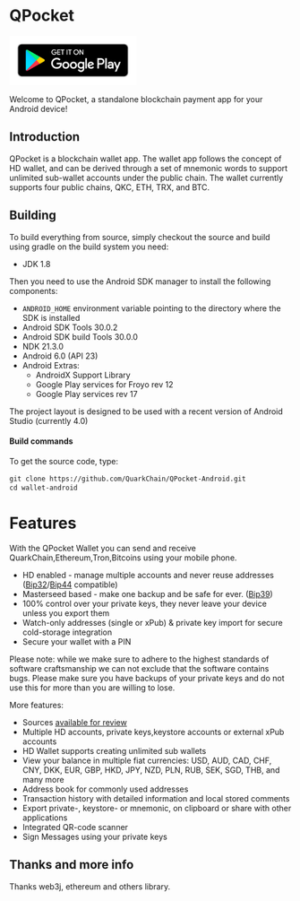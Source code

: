 # QPocket

[<img src=https://github.com/QuarkChain/QPocket-Android/blob/master/img/en_badge_web_generic.png height="88">](https://play.google.com/store/apps/details?id=com.quarkonium.qpocket)

Welcome to QPocket, a standalone blockchain payment app for your Android device!

## Introduction
QPocket is a blockchain wallet app. The wallet app follows the concept of HD wallet, and can be derived through a set of mnemonic words to support unlimited sub-wallet accounts under the public chain.  The wallet currently supports four public chains, QKC, ETH, TRX, and BTC.

## Building
To build everything from source, simply checkout the source and build using gradle on the build system you need:

 * JDK 1.8

Then you need to use the Android SDK manager to install the following components:

 * `ANDROID_HOME` environment variable pointing to the directory where the SDK is installed
 * Android SDK Tools 30.0.2
 * Android SDK build Tools 30.0.0
 * NDK 21.3.0
 * Android 6.0 (API 23)
 * Android Extras:
    * AndroidX Support Library
    * Google Play services for Froyo rev 12
    * Google Play services rev 17

The project layout is designed to be used with a recent version of Android Studio (currently 4.0)

#### Build commands

To get the source code, type:

    git clone https://github.com/QuarkChain/QPocket-Android.git
    cd wallet-android

Features
========

With the QPocket Wallet you can send and receive QuarkChain,Ethereum,Tron,Bitcoins using your mobile phone.

 - HD enabled - manage multiple accounts and never reuse addresses ([Bip32](https://github.com/bitcoin/bips/blob/master/bip-0032.mediawiki)/[Bip44](https://github.com/bitcoin/bips/blob/master/bip-0044.mediawiki) compatible)
 - Masterseed based - make one backup and be safe for ever. ([Bip39](https://github.com/bitcoin/bips/blob/master/bip-0039.mediawiki))
 - 100% control over your private keys, they never leave your device unless you export them
 - Watch-only addresses (single or xPub) & private key import for secure cold-storage integration
 - Secure your wallet with a PIN

Please note: while we make sure to adhere to the highest standards of software craftsmanship we can not exclude that the software contains bugs. Please make sure you have backups of your private keys and do not use this for more than you are willing to lose.


More features:
 - Sources [available for review](https://github.com/QuarkChain/QPocket-Android)
 - Multiple HD accounts, private keys,keystore accounts or external xPub accounts
 - HD Wallet supports creating unlimited sub wallets
 - View your balance in multiple fiat currencies: USD, AUD, CAD, CHF, CNY, DKK, EUR, GBP, HKD, JPY, NZD, PLN, RUB, SEK, SGD, THB, and many more
 - Address book for commonly used addresses
 - Transaction history with detailed information and local stored comments
 - Export private-, keystore- or mnemonic, on clipboard or share with other applications
 - Integrated QR-code scanner
 - Sign Messages using your private keys


## Thanks and more info
Thanks web3j, ethereum and others library.

